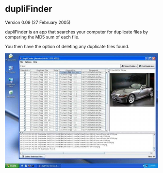 # dupliFinder
Version 0.09 (27 February 2005)

dupliFinder is an app that searches your computer for duplicate files by comparing the MD5 sum of each file.

You then have the option of deleting any duplicate files found.

![dupliFinder version 0.09 (27 February 2005)](dupliFinder-0.09.jpg)
